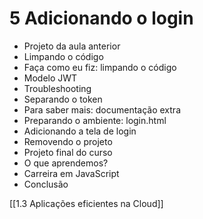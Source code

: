# 5 Adicionando o login
- Projeto da aula anterior
- Limpando o código
- Faça como eu fiz: limpando o código
- Modelo JWT
- Troubleshooting
- Separando o token
- Para saber mais: documentação extra
- Preparando o ambiente: login.html
- Adicionando a tela de login
- Removendo o projeto
- Projeto final do curso
- O que aprendemos?
- Carreira em JavaScript
- Conclusão

[[1.3 Aplicações eficientes na Cloud]]